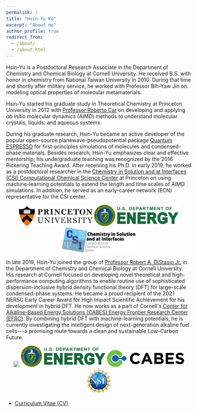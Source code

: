 ```yaml
---
permalink: /
title: "Hsin-Yu Ko"
excerpt: "About me"
author_profile: true
redirect_from: 
  - /about/
  - /about.html
---
```


<!-- Hsin-Yu (silent "H" to heal the "sin")  -->
Hsin-Yu
is a Postdoctoral Research Associate in the Department of Chemistry and Chemical Biology at Cornell University.
He received B.S. with honor in chemistry from National Taiwan University in 2010.
During that time and shortly after military service, he worked with Professor Bih-Yaw Jin on modeling optical properties of molecular metamaterials.


Hsin-Yu started his graduate study in Theoretical Chemistry at Princeton University in 2012 with 
<u><a href="https://chemistry.princeton.edu/faculty/car">Professor Roberto Car</a></u>
on developing and applying *ab initio* molecular dynamics (AIMD) methods to understand molecular crystals, liquids, and aqueous systems.
<!--His <u><a href="https://www.proquest.com/openview/9a48bd8eb750a56fc9a0e88c052819ec/1?pq-origsite=gscholar&cbl=18750&diss=y">Ph.D. thesis</a></u> 
focused on using first-principles methods to study the structural and thermal properties of molecular crystals and liquids.-->
During his graduate research, Hsin-Yu became an active developer of the popular open-source planewave-pseudopotential package 
<u><a href="http://www.quantum-espresso.org/">Quantum ESPRESSO</a></u> for first-principles simulations of molecules and condensed-phase materials.
Besides research, Hsin-Yu emphasizes clear and effective mentorship; his undergraduate teaching was recognized by the 2016 Pickering Teaching Award.
After receiving his Ph.D. in early 2019, he worked as a postdoctoral researcher in the
<u><a href="https://ccsc.princeton.edu/">Chemistry in Solution and at Interfaces (CSI) Computational Chemical Science Center</a></u> at Princeton on using machine-learning potentials to extend the length and time scales of AIMD simulations.
In addition, he served as an early-career network (ECN) representative for the CSI center.

<p align="center">
<img src='images/PU-300x82.png' width="200">
<img src='images/DOE_Logo.png' width="230">
<img src='images/CSI-logo-final.png' width="200">
<!-- <img src='https://ccsc.princeton.edu/wp-content/uploads/2019/04/PU-300x82.png' width="200"> -->
<!-- <img src='https://galligroup.uchicago.edu/images/sponsors/DOE_Logo.png' width="230"> -->
<!-- <img src='https://ccsc.princeton.edu/wp-content/uploads/2019/04/CSI-logo-final.png' width="200"> -->
</p>


In late 2019, Hsin-Yu joined the group of <u><a href="http://distasio.chem.cornell.edu/RAD.html">Professor Robert A. DiStasio Jr.</a></u>
in the Department of Chemistry and Chemical Biology at Cornell University.
His research at Cornell focused on developing novel theoretical and high-performance computing algorithms to enable routine use of sophisticated dispersion-inclusive hybrid density functional theory (DFT) for large-scale condensed-phase systems.
He became a proud recipient of the 2021 NERSC Early Career Award for High Impact Scientific Achievement for his development in hybrid DFT.
He now works as a part of Cornell's <u><a href="https://cabes.cornell.edu/">Center for Alkaline-Based Energy Solutions (CABES) Energy Frontier Research Center (EFRC)</a></u>.
By combining hybrid DFT with machine-learning potentials, he is currently investigating the intelligent design of next-generation alkaline fuel cells---a promising route towards a clean and sustainable Low-Carbon Future.

<p align="center">
<img src='image/CU_logo.svg' width="200">
<img src='images/DOE_Logo.png' width="230">
<img src='images/cabes_logo.png' width="210">
<img src='images/NSF_4-Color_bitmap_Logo_thumb.jpg' width="70">
<!-- <img src='https://brand.cornell.edu/assets/images/examples/trademarks/brand_registered.svg' width="200"> -->
<!-- <img src='https://galligroup.uchicago.edu/images/sponsors/DOE_Logo.png' width="230"> -->
<!-- <img src='https://www.nsf.gov/images/logos/NSF_4-Color_bitmap_Logo_thumb.jpg' width="70"> -->
</p>


- <u><a href="https://github.com/hsinyu-ko/hsinyu-ko.github.io/blob/master/_pages/hsinyu_CV_current_public.pdf">Curriculum Vitae (CV)</a></u>


<!-- ## More Information: -->
<!-- - <u><a href="https://orcid.org/0000-0003-1619-6514">ORCID</a></u> -->
